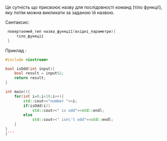 Це сутність що присвоює назву для послідовності команд (тіло функції), яку потім можна викликати за заданою їй назвою.


Синтаксис:
```c++
 повертаємий_тип назва_функції(вхідні_параметри){
	 тіло_функції
 }
 ```

Приклад :
```c++
#include <iostream>

bool isOdd(int input){
	bool result = input%2;
	return result;
}

int main(){
	for(int i=0;i<10;i++){
		std::cout<<"number "<<i;
		if(isOdd(i))
			std::cout<<" is odd"<<std::endl; 
		else
			std::cout<<" isn\'t odd"<<std::endl;
	}
}
}```
